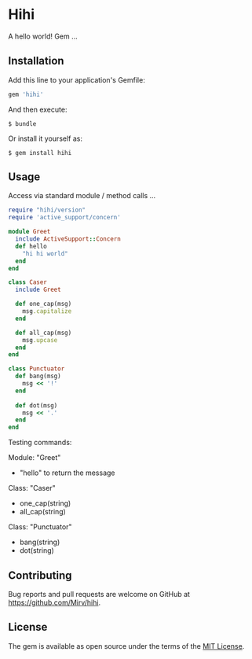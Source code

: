# Hihi

A hello world! Gem ...

## Installation

Add this line to your application's Gemfile:

```ruby
gem 'hihi'
```

And then execute:

    $ bundle

Or install it yourself as:

    $ gem install hihi

## Usage

Access via standard module / method calls ...

```ruby
require "hihi/version"
require 'active_support/concern'

module Greet
  include ActiveSupport::Concern
  def hello
    "hi hi world"
  end
end

class Caser  
  include Greet

  def one_cap(msg)
    msg.capitalize 
  end

  def all_cap(msg)
    msg.upcase 
  end
end

class Punctuator 
  def bang(msg)
    msg << '!'
  end
  
  def dot(msg)
    msg << '.'
  end
end
```

Testing commands:

Module:  "Greet"
- "hello" to return the message
 
Class:  "Caser"
- one_cap(string)
- all_cap(string)

Class: "Punctuator"
- bang(string)
- dot(string)


## Contributing

Bug reports and pull requests are welcome on GitHub at https://github.com/Mirv/hihi.


## License

The gem is available as open source under the terms of the 
[MIT License](http://opensource.org/licenses/MIT).

